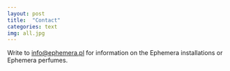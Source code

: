 ```yaml
---
layout: post
title:  "Contact"
categories: text
img: all.jpg
---
```


Write to [info@ephemera.pl](mailto:info@ephemera.pl) for information on the Ephemera installations or Ephemera perfumes.